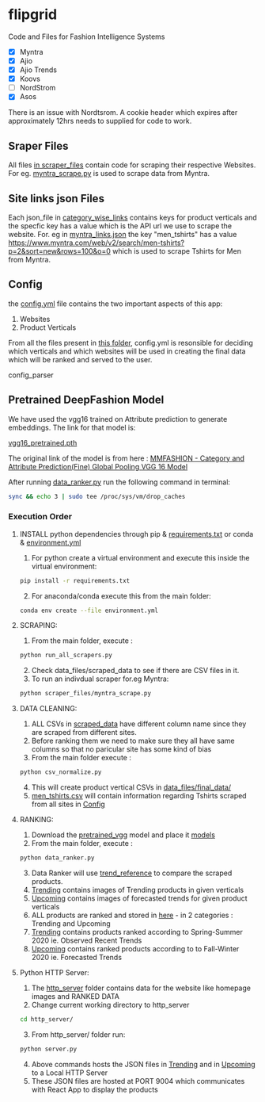 # flipgrid

Code and Files for Fashion Intelligence Systems

- [x] Myntra
- [x] Ajio 
- [x] Ajio Trends
- [x] Koovs
- [ ] NordStrom   
- [x] Asos

There is an issue with Nordtsrom. A cookie header which expires after approximately 12hrs needs to supplied for code to work.

## Sraper Files ##

All files [in scraper_files](scraper_files/) contain code for scraping their respective Websites.
For eg. [myntra_scrape.py](scraper_files/myntra_scrape.py) is used to scrape data from Myntra. 


## Site links json Files ##

Each json_file in [category_wise_links](category_wise_links) contains keys for product verticals and the specfic key has a value which is the API url we use to scrape the website.
For. eg  in [myntra_links.json](categrory_wise_links/myntra_links.json) the key "men_tshirts" has a value  https://www.myntra.com/web/v2/search/men-tshirts?p=2&sort=new&rows=100&o=0 which is used to scrape Tshirts for Men from Myntra.

## Config ##

the [config.yml](config.yml) file contains the two important aspects of this app:

1. Websites
2. Product Verticals

From all the files present in [this folder](data_files/scraped_data/), config.yml is resonsible for deciding which verticals and which websites will be used in creating the final data which will be ranked and served to the user.

config_parser

## Pretrained DeepFashion Model ##

We have used the vgg16 trained on Attribute prediction to generate embeddings. The link for that model is:

[vgg16_pretrained.pth](https://drive.google.com/file/d/1i7AIdai4f-EAslC2wiRmPzt1vmWxFqS1/view?usp=sharing)

The original link of the model is from here : 
[ MMFASHION - Category and Attribute Prediction(Fine) Global Pooling VGG 16 Model](https://github.com/open-mmlab/mmfashion/blob/master/docs/MODEL_ZOO.md)



After running [data_ranker.py](data_ranker.py) run the following command in terminal:
```bash
sync && echo 3 | sudo tee /proc/sys/vm/drop_caches
```



### Execution Order ###

1. INSTALL python dependencies through pip & [requirements.txt](requirements.txt) or conda & [environment.yml](environment.yml)
	1. For python create a virtual environment and execute this inside the virtual environment:
	```bash
	pip install -r requirements.txt
	```
	2. For anaconda/conda execute this from the main folder:
	```bash
	conda env create --file environment.yml
	```

2. SCRAPING:
	1. From the main folder, execute : 
	```bash
	python run_all_scrapers.py
	```
	2. Check data_files/scraped_data to see if there are   CSV files in it.
	3. To run an indivdual scraper for.eg Myntra:
	```bash
	python scraper_files/myntra_scrape.py
	```

3. DATA CLEANING: 
	1. ALL CSVs in [scraped_data](data_files/scraped_data/) have different column name since they are scraped from different sites.
	2. Before ranking them we need to make sure they all  have same columns so that no paricular site has some kind of bias
	3. From the main folder execute :  
	```bash
	python csv_normalize.py
	```
	4. This will create product vertical CSVs in [data_files/final_data/](data_files/final_data/)
	5. [men_tshirts.csv](men_tshirts.csv) will contain information regarding Tshirts scraped from all sites in [Config](config.yml)

4. RANKING:
	1. Download the [pretrained_vgg](https://drive.google.com/file/d/1i7AIdai4f-EAslC2wiRmPzt1vmWxFqS1/view?usp=sharing) model and place it [models](models/)
	2. From the main folder, execute :  
	```bash
	python data_ranker.py
	```
	3. Data Ranker will use [trend_reference](trend_reference) to compare the scraped products.
	4. [Trending](trend_reference/Trending) contains images of Trending products in given verticals
	5. [Upcoming](trend_reference/Upcoming) contains images of forecasted trends for given product verticals
	6. ALL products are ranked and stored in [here](http_server/data) - in 2 categories : Trending and Upcoming
	7. [Trending](trend_reference/Trending) contains products ranked according to Spring-Summer 2020 ie. Observed Recent Trends
	8. [Upcoming](trend_reference/Upcoming) contains ranked products according to to Fall-Winter 2020 ie. Forecasted Trends

5. Python HTTP Server:
	1. The [http_server](http_server) folder contains data for the website like homepage images and RANKED DATA
	2. Change current working directory to http_server
	```bash
	cd http_server/
	```
	3. From http_server/ folder run: 
	```bash
	python server.py
	```
	4. Above commands hosts the JSON files in [Trending](http_server/data/Trending/Women) and in [Upcoming](http_server/data/Upcoming/Men) to a Local HTTP Server
	5. These JSON files are hosted at PORT 9004 which communicates with React App to display the products